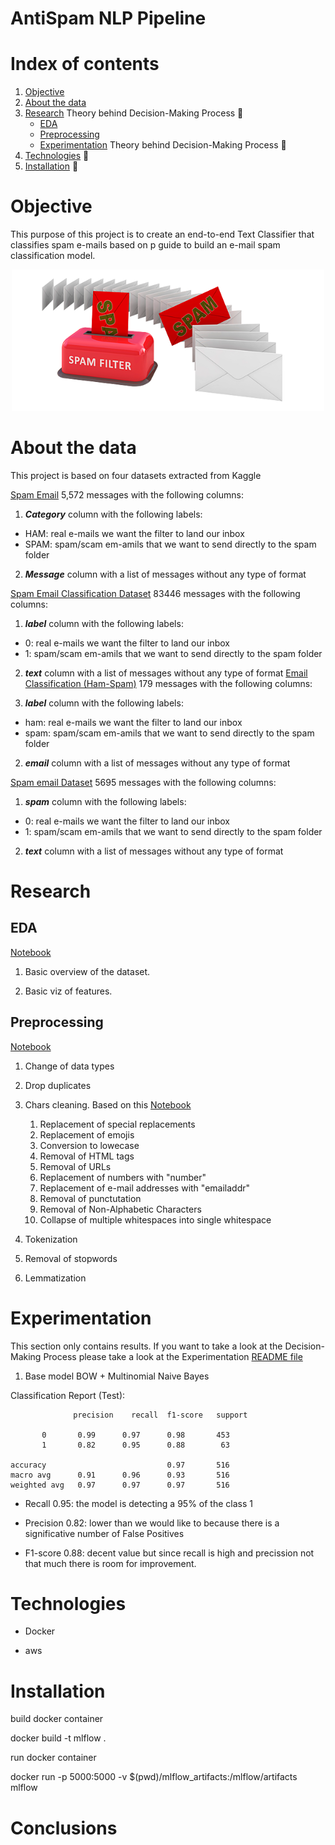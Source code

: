 # AntiSpam NLP Pipeline

# Index of contents
1. [Objective](#Objective)
2. [About the data](#About-the-data)
3. [Research](#Research) Theory behind Decision-Making Process 🚧
    - [EDA](#EDA)
    - [Preprocessing](#Preprocessing)
    - [Experimentation](#Experimentation) Theory behind Decision-Making Process 🚧
6. [Technologies](#Technologies) 🚧
7. [Installation](#Installation) 🚧


# Objective
This purpose of this project is to create an end-to-end Text Classifier that classifies spam e-mails based on p guide to build an e-mail spam classification model.

<p align="center">
  <img src="images/intro.png" width="500"/>
</p>




# About the data
This project is based on four datasets extracted from Kaggle

[Spam Email](https://www.kaggle.com/datasets/mfaisalqureshi/spam-email) 
 5,572 messages with the following columns: 

1. ***Category*** column with the following labels:

- HAM: real e-mails we want the filter to land our inbox
- SPAM: spam/scam em-amils that we want to send directly to the spam folder

2. ***Message*** column with a list of messages without any type of format

[Spam Email Classification Dataset](https://www.kaggle.com/datasets/purusinghvi/email-spam-classification-dataset) 
83446 messages with the following columns:

1. ***label*** column with the following labels:

- 0: real e-mails we want the filter to land our inbox
- 1: spam/scam em-amils that we want to send directly to the spam folder

2. ***text*** column with a list of messages without any type of format
[Email Classification (Ham-Spam)](https://www.kaggle.com/datasets/prishasawhney/email-classification-ham-spam) 
179 messages with the following columns:

1. ***label*** column with the following labels:

- ham: real e-mails we want the filter to land our inbox
- spam: spam/scam em-amils that we want to send directly to the spam folder

2. ***email*** column with a list of messages without any type of format

[Spam email Dataset](https://www.kaggle.com/datasets/jackksoncsie/spam-email-dataset) 
5695 messages with the following columns:

1. ***spam*** column with the following labels:

- 0: real e-mails we want the filter to land our inbox
- 1: spam/scam em-amils that we want to send directly to the spam folder

2. ***text*** column with a list of messages without any type of format



# Research

## EDA
[Notebook](https://github.com/AMaldu/spam_detector/blob/main/research/eda.ipynb)
1. Basic overview of the dataset.

4. Basic viz of features.    

## Preprocessing

[Notebook](https://github.com/AMaldu/spam_detector/blob/main/research/preprocessing.ipynb)

1. Change of data types
2. Drop duplicates
3. Chars cleaning. Based on this [Notebook](https://github.com/AMaldu/spam_detector/blob/main/research/special_chars_analysis.ipynb)
    1. Replacement of special replacements  
    2. Replacement of emojis
    3. Conversion to lowecase
    4. Removal of HTML tags
    5. Removal of URLs
    6. Replacement of numbers with "number"
    7. Replacement of e-mail addresses with "emailaddr"
    8. Removal of punctutation
    9. Removal of Non-Alphabetic Characters
    10. Collapse of multiple whitespaces into single whitespace

4. Tokenization
5. Removal of stopwords
6. Lemmatization





# Experimentation
This section only contains results. If you want to take a look at the Decision-Making Process please take a look at the Experimentation [README file](https://github.com/AMaldu/spam_detector/blob/main/experiments/EXPERIMENTS_GUIDELINE.md) 
1. Base model BOW + Multinomial Naive Bayes


Classification Report (Test):
                 
                  precision    recall  f1-score   support

           0       0.99      0.97      0.98       453
           1       0.82      0.95      0.88        63

    accuracy                           0.97       516
    macro avg      0.91      0.96      0.93       516
    weighted avg   0.97      0.97      0.97       516

- Recall 0.95: the model is detecting a 95% of the class 1

- Precision 0.82: lower than we would like to because there is a significative number of False Positives

- F1-score 0.88: decent value but since recall is high and precission not that much there is room for improvement.
























# Technologies

- Docker

- aws 




# Installation


build docker container 

docker build -t mlflow .

run docker container

docker run -p 5000:5000 -v $(pwd)/mlflow_artifacts:/mlflow/artifacts mlflow




# Conclusions

